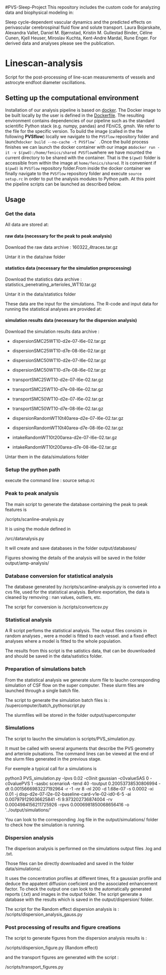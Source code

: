 #PVS-Sleep-Project
This repository includes the custom code for analyzing data and biophysical modeling in:

Sleep cycle-dependent vascular dynamics and the predicted effects on perivascular cerebrospinal fluid flow and solute transport. Laura Bojarskaite, Alexandra Vallet, Daniel M. Bjørnstad, Kristin M. Gullestad Binder, Céline Cunen, Kjell Heuser, Miroslav Kuchta, Kent-Andre Mardal, Rune Enger. For derived data and analyses please see the publication.

# Linescan-analysis

Script for the post-processing of line-scan measurements of vessels and astrocyte endfoot diameter oscillations.

## Setting up the computational environment
Installation of our analysis pipeline is based on [docker](https://www.docker.com/). The Docker
image to be built locally by the user is defined in the [Dockerfile](https://github.com/AlexandraVallet/PVSflow/blob/master/Dockerfile). The resulting environment contains dependencies of our pipeline such as
the standard scientific Python stack (e.g. numpy, pandas) and FEniCS, gmsh. We refer to
the file for the specific version. To build the image (called in the the following **PVSflow**)
locally we navigate to the `PVSflow` repository folder and launch```
docker build --no-cache -t PVSflow` .
```Once the build process finishes we can launch the docker container with our image as```
docker run -it -v $(pwd):/home/fenics/shared PVSflow
```where we have mounted the current directory to be shared with the container. That is the `$(pwd)`
folder is accessible from within the image at `home/fenics/shared`. It is convenient if `$(pwd)`
is `PVSflow` repository folder.From inside the docker container we finally navigate to the `PVSflow` repository folder and
execute ```source setup.rc``` in order to put the analysis modules to Python path. At this point the pipeline scripts can
be launched as described below.

## Usage

### Get the data
All data are stored at: 

#### raw data (necessary for the peak to peak analysis)
Download the raw data archive : 160322_4traces.tar.gz 

Untar it in the data/raw folder

#### statistics data (necessary for the simulation preprocessing)

Download the statistics data archive : statistics_penetrating_arterioles_WT10.tar.gz 

Untar it in the data/statistics folder

These data are the input for the simulations. The R-code and input data for running the statistical analyses are provided at: 

#### simulation results data (necessary for the dispersion analysis)

Download the simulation results data archive : 

- dispersionSMC25WT10-d2e-07-l6e-02.tar.gz
- dispersionSMC25WT10-d7e-08-l6e-02.tar.gz
- dispersionSMC50WT10-d2e-07-l6e-02.tar.gz
- dispersionSMC50WT10-d7e-08-l6e-02.tar.gz
- transportSMC25WT10-d2e-07-l6e-02.tar.gz
- transportSMC25WT10-d7e-08-l6e-02.tar.gz
- transportSMC50WT10-d2e-07-l6e-02.tar.gz
- transportSMC50WT10-d7e-08-l6e-02.tar.gz

- dispersionRandomWT10t40area-d2e-07-l6e-02.tar.gz
- dispersionRandomWT10t40area-d7e-08-l6e-02.tar.gz
- intakeRandomWT10t200area-d2e-07-l6e-02.tar.gz
- intakeRandomWT10t200area-d7e-08-l6e-02.tar.gz

Untar them in the data/simulations folder


### Setup the python path

execute the command line : source setup.rc



### Peak to peak analysis

The main script to generate the database containing the peak to peak features is 

/scripts/scanline-analysis.py

It is using the module defined in 

/src/datanalysis.py

It will create and save databases in the folder output/databases/

Figures showing the details of the analysis will be saved in the folder output/amp-analysis/

### Database conversion for statistical analysis

The database generated by  /scripts/scanline-analysis.py is converted into a cvs file, used for the statistical analysis. 
Before exportation, the data is cleaned by removing : nan values, outliers, etc.

The script for conversion is /scripts/convertcsv.py


### Statistical analysis 

A R script perfoms the statistical analysis. The output files consists in random analyses , were a model is fitted to each vessel. and a fixed effect analyses where a model is fitted to the whole population.

The results from this script is the satistics data, that can be douwnloaded and should be saved in the data/satistics folder.

### Preparation of simulations batch

From the statistical analysis we generate slurm file to lauchn corresponding simulation of CSF flow on the super computer. These slurm files are launched through a single batch file.

The script to generate the simulation batch files is : 
/supercomputer/batch_pythonscript.py

The slurmfiles will be stored in the folder output/supercomputer


### Simulations

The script to lauchn the simulation is scripts/PVS_simulation.py.

It must be called with several arguments that describe the PVS geometry and arteriole pulsations. The command lines can be viewed at the end of the slurm files generated in the previous stage.

For exemple a typical call for a simulations is 

python3 PVS_simulation.py -lpvs 0.02 -c0init gaussian -c0valueSAS 0 -c0valuePVS 1 -sasbc scenarioA -tend 40 -toutput 0.20053738530806994 -dt 0.0015666983227192964 -r -1 -nr 8 -nl 200 -d 1.68e-07 -s 0.0002 -xi 0.01 -j disp-d2e-07-l2e-02-baseline-card-v1e-02-id0-6-5 -ai 0.007979129036625841  -fi 9.973202736874004  -rv 0.0004984156211725926 -rpvs 0.0006981850068656416 -o '../output/simulations/'

You can look to the corresponding .log file in the output/simulations/ folder to check how the simulation is running.




### Dispersion analysis

The disperison analysis is performed on the simulations output files .log and .txt. 

Those files can be directly downloaded and saved in the folder data/simulations/.

It uses the concentration profiles at different times, fit a gaussian profile and deduce the appatent diffusion coeficient and the associated enhancement factor. To check the output one can look to the automatically generated reports (.txt) and images in the output folder. The script generate a database with the results which is saved in the output/dispersion/ folder.

The script for the Random effect dispersion analysis is :
/scripts/dispersion_analysis_gauss.py



### Post processing of results and figure creations

The script to generate figures from the dispersion analysis results is :

/scripts/dispersion_figure.py (Random effect)

and the transport figures are generated with the script : 

/scripts/transport_figures.py

